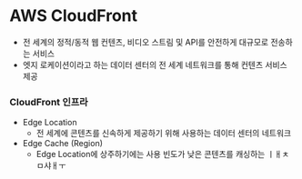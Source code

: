 # AWS CloudFront
- 전 세계의 정적/동적 웹 컨텐츠, 비디오 스트림 및 API를 안전하게 대규모로 전송하는 서비스
- 엣지 로케이션이라고 하는 데이터 센터의 전 세계 네트워크를 통해 컨텐츠 서비스 제공

### CloudFront 인프라
- Edge Location
  - 전 세계에 콘텐츠를 신속하게 제공하기 위해 사용하는 데이터 센터의 네트워크
- Edge Cache (Region)
  - Edge Location에 상주하기에는 사용 빈도가 낮은 콘텐츠를 캐싱하는 ㅣㅐㅊㅁ샤ㅐㅜ